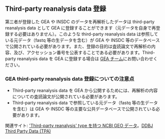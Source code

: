 <div class="section chapter">

## Third-party reanalysis data 登録

第三者が登録した GEA や INSDC のデータを再解析したデータは third-party reanalysis data として GEA
に登録することができます（元データを自身で再登録する必要はありません）。このような third-party reanalysis data
は参照している元データ（fastq 等の生データを含む）が GEA や INSDC
等のデータベースで公開されている必要があります。また、登録の目的は査読論文で再解析の内容、及び、アクセッション番号を公表することである必要があります。Third-party
reanalysis data を GEA に登録する場合は [GEA チーム](/contact.html)にお問い合わせください。

<div class="section section">

### GEA third-party reanalysis data 登録についての注意点

<div class="sub_index">

  - Third-party reanalysis data を GEA
    から公開するためには、再解析の内容についての査読論文が公開されている必要があります。
  - Third-party reanalysis data で参照している元データ（fastq 等の生データを含む）は GEA や
    INSDC 等の主要な公共データベースで公開されている必要があります。

</div>

</div>

関連サイト: ['Third-party reanalysis' type を持つ NCBI GEO
データ](https://www.ncbi.nlm.nih.gov/geo/browse/?view=series&search=Third-party%20reanalysis&type=27&zsort=date&display=20)。[DDBJ
Third Party Data (TPA)](/ddbj/tpa.html)

</div>
